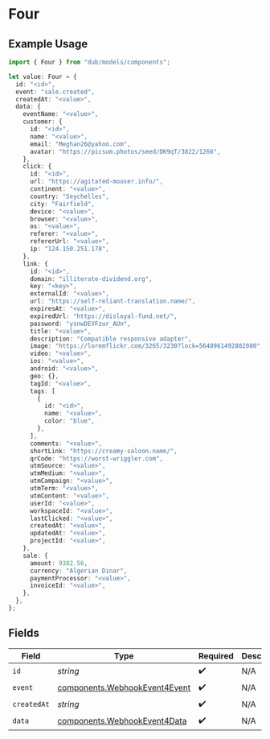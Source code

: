 # Four

## Example Usage

```typescript
import { Four } from "dub/models/components";

let value: Four = {
  id: "<id>",
  event: "sale.created",
  createdAt: "<value>",
  data: {
    eventName: "<value>",
    customer: {
      id: "<id>",
      name: "<value>",
      email: "Meghan26@yahoo.com",
      avatar: "https://picsum.photos/seed/DK9qT/3822/1266",
    },
    click: {
      id: "<id>",
      url: "https://agitated-mouser.info/",
      continent: "<value>",
      country: "Seychelles",
      city: "Fairfield",
      device: "<value>",
      browser: "<value>",
      os: "<value>",
      referer: "<value>",
      refererUrl: "<value>",
      ip: "124.150.251.178",
    },
    link: {
      id: "<id>",
      domain: "illiterate-dividend.org",
      key: "<key>",
      externalId: "<value>",
      url: "https://self-reliant-translation.name/",
      expiresAt: "<value>",
      expiredUrl: "https://disloyal-fund.net/",
      password: "ysnwDEVFzur_AUn",
      title: "<value>",
      description: "Compatible responsive adapter",
      image: "https://loremflickr.com/3265/3230?lock=5648961492882080",
      video: "<value>",
      ios: "<value>",
      android: "<value>",
      geo: {},
      tagId: "<value>",
      tags: [
        {
          id: "<id>",
          name: "<value>",
          color: "blue",
        },
      ],
      comments: "<value>",
      shortLink: "https://creamy-saloon.name/",
      qrCode: "https://worst-wriggler.com",
      utmSource: "<value>",
      utmMedium: "<value>",
      utmCampaign: "<value>",
      utmTerm: "<value>",
      utmContent: "<value>",
      userId: "<value>",
      workspaceId: "<value>",
      lastClicked: "<value>",
      createdAt: "<value>",
      updatedAt: "<value>",
      projectId: "<value>",
    },
    sale: {
      amount: 9382.56,
      currency: "Algerian Dinar",
      paymentProcessor: "<value>",
      invoiceId: "<value>",
    },
  },
};
```

## Fields

| Field                                                                          | Type                                                                           | Required                                                                       | Description                                                                    |
| ------------------------------------------------------------------------------ | ------------------------------------------------------------------------------ | ------------------------------------------------------------------------------ | ------------------------------------------------------------------------------ |
| `id`                                                                           | *string*                                                                       | :heavy_check_mark:                                                             | N/A                                                                            |
| `event`                                                                        | [components.WebhookEvent4Event](../../models/components/webhookevent4event.md) | :heavy_check_mark:                                                             | N/A                                                                            |
| `createdAt`                                                                    | *string*                                                                       | :heavy_check_mark:                                                             | N/A                                                                            |
| `data`                                                                         | [components.WebhookEvent4Data](../../models/components/webhookevent4data.md)   | :heavy_check_mark:                                                             | N/A                                                                            |